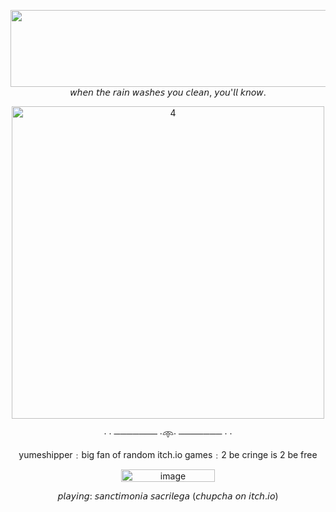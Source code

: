 <p align="center" width="100%"> <img width="2048" height="123" alt="tumblr_e05379895d7621f800c09d9d1a06676c_cd5e63cf_2048" src="https://github.com/user-attachments/assets/e2ce895d-b101-443b-9bd6-8c91e4a992e5" />
𝘸𝘩𝘦𝘯 𝘵𝘩𝘦 𝘳𝘢𝘪𝘯 𝘸𝘢𝘴𝘩𝘦𝘴 𝘺𝘰𝘶 𝘤𝘭𝘦𝘢𝘯, 𝘺𝘰𝘶'𝘭𝘭 𝘬𝘯𝘰𝘸.
<p align="center" width="100%"><img width="500" height="500" alt="4" src="https://github.com/user-attachments/assets/4139ba89-7126-4102-9fac-65aaada178ef" />

<p align="center">· · ─────── ·𖥸· ─────── · ·

<p align="center"> yumeshipper﹕big fan of random itch.io games﹕2 be cringe is 2 be free

<p align="center"><img width="150" height="20" alt="image" src="https://github.com/user-attachments/assets/72f67857-4289-4343-9884-5424ed0ba1d9" />

<p align="center">𝘱𝘭𝘢𝘺𝘪𝘯𝘨: 𝘴𝘢𝘯𝘤𝘵𝘪𝘮𝘰𝘯𝘪𝘢 𝘴𝘢𝘤𝘳𝘪𝘭𝘦𝘨𝘢 (𝘤𝘩𝘶𝘱𝘤𝘩𝘢 𝘰𝘯 𝘪𝘵𝘤𝘩.𝘪𝘰)
